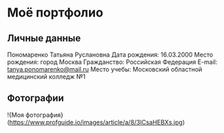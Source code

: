 # Моё портфолио

## Личные данные
Пономаренко Татьяна Руслановна
Дата рождения: 16.03.2000
Место рождения: город Москва
Гражданство: Российская Федерация
E-mail: tanya.ponomarenko@mail.ru
Место учебы: Московский областной медицинский колледж №1 

## Фотографии
!{Моя фотография}(https://www.profguide.io/images/article/a/8/3lCsaHEBXs.jpg)
